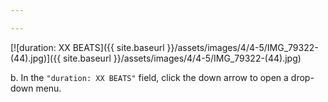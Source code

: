```yaml
---

---
```


[![duration: XX BEATS]({{ site.baseurl }}/assets/images/4/4-5/IMG_79322-(44).jpg)]({{
site.baseurl }}/assets/images/4/4-5/IMG_79322-(44).jpg)

b. In the `"duration: XX BEATS"` field, click the down arrow to open a drop-down menu.
